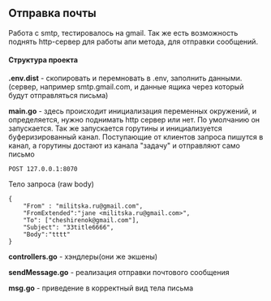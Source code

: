 ## Отправка почты

Работа с smtp, тестировалось на gmail.
Так же есть возможность поднять http-сервер для работы апи метода, для отправки сообщений.


#### Структура проекта

**.env.dist** - скопировать и перемновать в .env, заполнить данными.
(сервер, например  smtp.gmail.com, и данные ящика через который будут отправляться письма)

**main.go** - здесь происходит инициализация переменных окружений, и
определяется, нужно поднимать http сервер или нет.
По умолчанию он запускается.
Так же запускается  горутины и инициализуется буферизированный канал. Поступающие от клиентов запроса пишутся в канал,  а горутины достают из канала "задачу" и отправляют само письмо

`POST 127.0.0.1:8070`

Тело запроса (raw body)

```
{
    "From" : "militska.ru@gmail.com",
    "FromExtended":"jane <militska.ru@gmail.com>", 
    "To": ["cheshirenok@gmail.com"], 
    "Subject": "33title6666", 
    "Body":"tttt"
}

```

**controllers.go** - хэндлеры(они же экшены)

**sendMessage.go** - реализация отправки почтового сообщения

**msg.go** - приведение в корректный вид тела письма
